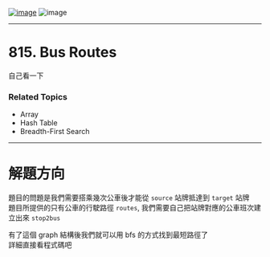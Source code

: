 [![image](https://img.shields.io/badge/Leetcode-Link-blue?logo=leetcode)](https://leetcode.com/problems/)
![image](https://img.shields.io/badge/Difficulty-Hard-red)

---

# 815. Bus Routes

自己看一下

### Related Topics

- Array
- Hash Table
- Breadth-First Search
  
---

# 解題方向

題目的問題是我們需要搭乘幾次公車後才能從 `source` 站牌抵達到 `target` 站牌  
題目所提供的只有公車的行駛路徑 `routes`, 我們需要自己把站牌對應的公車班次建立出來 `stop2bus`  

有了這個 graph 結構後我們就可以用 bfs 的方式找到最短路徑了  
詳細直接看程式碼吧  